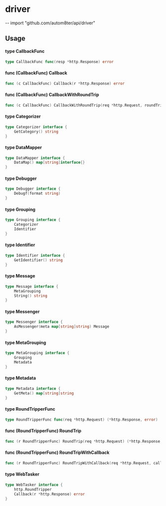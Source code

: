 # driver
--
    import "github.com/autom8ter/api/driver"


## Usage

#### type CallbackFunc

```go
type CallbackFunc func(resp *http.Response) error
```


#### func (CallbackFunc) Callback

```go
func (c CallbackFunc) Callback(r *http.Response) error
```

#### func (CallbackFunc) CallbackWithRoundTrip

```go
func (c CallbackFunc) CallbackWithRoundTrip(req *http.Request, roundTrip http.RoundTripper) error
```

#### type Categorizer

```go
type Categorizer interface {
	GetCategory() string
}
```


#### type DataMapper

```go
type DataMapper interface {
	DataMap() map[string]interface{}
}
```


#### type Debugger

```go
type Debugger interface {
	Debugf(format string)
}
```


#### type Grouping

```go
type Grouping interface {
	Categorizer
	Identifier
}
```


#### type Identifier

```go
type Identifier interface {
	GetIdentifier() string
}
```


#### type Message

```go
type Message interface {
	MetaGrouping
	String() string
}
```


#### type Messenger

```go
type Messenger interface {
	AsMessenger(meta map[string]string) Message
}
```


#### type MetaGrouping

```go
type MetaGrouping interface {
	Grouping
	Metadata
}
```


#### type Metadata

```go
type Metadata interface {
	GetMeta() map[string]string
}
```


#### type RoundTripperFunc

```go
type RoundTripperFunc func(req *http.Request) (*http.Response, error)
```


#### func (RoundTripperFunc) RoundTrip

```go
func (r RoundTripperFunc) RoundTrip(req *http.Request) (*http.Response, error)
```

#### func (RoundTripperFunc) RoundTripWithCallback

```go
func (r RoundTripperFunc) RoundTripWithCallback(req *http.Request, callback CallbackFunc) error
```

#### type WebTasker

```go
type WebTasker interface {
	http.RoundTripper
	Callback(r *http.Response) error
}
```
